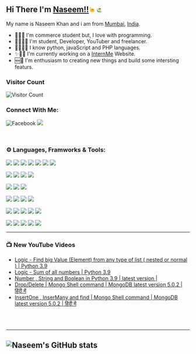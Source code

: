 ## Hi There I'm [Naseem!!](https://www.facebook.com/LetsProgramIt)<img src="./assets/tenor.gif" width="3%" > <img src="./assets/tenor1.gif" width="3%" >

<!-- ![img](https://devops.com/wp-content/uploads/2021/03/canstockphoto2660864.jpg) -->

<!-- <img src="https://devops.com/wp-content/uploads/2021/03/canstockphoto2660864.jpg" width="100%" height="40%"> -->

My name is Naseem Khan and i am from [Mumbai](https://www.google.com/maps/d/u/0/viewer?msa=0&ie=UTF8&t=h&vpsrc=6&ll=18.980328791460895%2C73.01254642410944&spn=11.50114%2C21.621094&z=12&source=embed&mid=1DfFcv3jAM8NAeioBjW_CHwtKL3A), [India](https://www.google.com/maps/d/u/0/viewer?msa=0&dg=feature&mid=1DBhwGb5W_2Vu5gPLMN_IsT7_thE&ll=23.543844826108998%2C84.22668450000002&z=5).
- 👩‍💻💵 I'm commerce student but, I love with programming.
- 👨‍🎓👩‍💻 I'm student, Developer, YouTuber and freelancer.
- 👩‍💻🐱‍🏍 I know python, javaScript and PHP languages.
- ✨👷‍♂️ I'm currently working on a [InternMe](https://www.linkedin.com/in/internme-startyourcareer/) Website.
- 🆕🗽 I'm enthusiasm to creating new things and build some intersting featurs.

### Visitor Count 
![Visitor Count](https://profile-counter.glitch.me/{naseemkhan7021}/count.svg)

### Connect With Me:
![Facebook](https://img.shields.io/badge/Social-Facebook.svg?style=flat&logo=Facebook&logoColor=white&color=61DAFB)
![](https://img.shields.io/youtube/channel/subscribers/UCaeD39ucT0rKFwV8VybdL2A?color=green&style=social)

<br/>

### ⚙ Languages, Framworks & Tools:
![](https://img.shields.io/badge/Code-Python-informational?style=flat&logo=python&color=yellow&logoColor=blue)
![](https://img.shields.io/badge/Code-javascript-informational?style=flat&logo=javascript&color=yellow&logoColor=yellow)
![](https://img.shields.io/badge/Code-php-informational?style=flat&logo=php&color=%23777BB4&logoColor=%23777BB4)
![](https://img.shields.io/badge/Code-HTML-informational?style=flat&logo=html5&logoColor=%23E34F26&color=%23E34F26)
![](https://img.shields.io/badge/Code-Node.Js-informational?style=flat&logo=node.js&color=%23217346)
![](https://img.shields.io/badge/Code-Express-informational?style=flat&logo=express&color=005571)
![](https://img.shields.io/badge/Code-React-informational?style=flat&logo=react&color=%2361DAFB)
<!-- ![](https://img.shields.io/badge/Code-Redux-informational?style=flat&logo=redux&color=%23593d88) -->
![](https://img.shields.io/badge/Code-Laravel-informational?style=flat&logo=laravel&color=red)
![](https://img.shields.io/badge/Code-Livewire-informational?style=flat&logo=livewire&logoColor=FF3366&color=FF3366)
![](https://img.shields.io/badge/Code-JSON-informational?style=flat&logo=JSON%20web%20tokens&logoColor=black&color=black)
![](https://img.shields.io/badge/Code-API-informational?style=flat&logo=fastapi&logoColor=005571&color=005571)

![](https://img.shields.io/badge/DB-SQL-informational?style=flat&logo=mysql&logoColor=green&color=green)
![](https://img.shields.io/badge/DB-sqlite-informational?style=flat&logo=sqlite&logoColor=%2307405e&color=%2307405e)
![](https://img.shields.io/badge/DB-MongoDB-informational?style=flat&logo=mongodb&logoColor=%234ea94b&color=%234ea94b)

![](https://img.shields.io/badge/Style-CSS-informational?style=flat&logo=css3&logoColor=%231572B6&color=%231572B6)
![](https://img.shields.io/badge/Style-Bootstrap-informational?style=flat&logo=bootstrap&logoColor=%23593d88&color=%23593d88)
![](https://img.shields.io/badge/Style-Jquery-informational?style=flat&logo=jquery&logoColor=%230769AD&color=%230769AD)
![](https://img.shields.io/badge/Style-TailwindCSS-informational?style=flat&logo=tailwind-css&logoColor=%2338B2AC&color=%2338B2AC)


![](https://img.shields.io/badge/Toole-npm-informational?style=flat&logo=npm&color=ff1709)
![](https://img.shields.io/badge/Toole-git-informational?style=flat&logo=git&logoColor=%23E34F26&color=%23E34F26)
![](https://img.shields.io/badge/Toole-github-informational?style=flat&logo=github&logoColor=black&color=black)
![](https://img.shields.io/badge/Toole-gitlab-informational?style=flat&logo=gitlab&6&color=%23E34F26)
![](https://img.shields.io/badge/Toole-bitbucket-informational?style=flat&logo=bitbucket&logoColor=%230047B3&color=%230047B3)

![](https://img.shields.io/badge/Host-firebase-informational?style=flat&logo=firebase&color=%23FF9900)
![](https://img.shields.io/badge/Host-digitalocean-informational?style=flat&logo=digitalocean&color=%230167ff)
![](https://img.shields.io/badge/Host-heroku-informational?style=flat&logo=heroku&logoColor=%23430098&color=%23430098)
![](https://img.shields.io/badge/Host-netlify-informational?style=flat&logo=netlify&color=00C7B7)
![](https://img.shields.io/badge/Host-vercel-informational?style=flat&logo=vercel&logoColor=black&color=black)





---

### 📺 New YouTube Videos
<!-- YOUTUBE:START -->
- [Logic - Find big Value &lpar;Element&rpar; from any type of list &lpar; nested or normal &rpar; | Python 3.9](https://www.youtube.com/watch?v=77gwF-Qt8HY)
- [Logic - Sum of all numbers | Python 3.9](https://www.youtube.com/watch?v=0GAHD1rAvWA)
- [Number , String and Boolean in Python 3.9 | latest version |](https://www.youtube.com/watch?v=-sHhbT2sSfg)
- [Drop/Delete | Mongo Shell command | MongoDB latest version 5.0.2 | हिंदी में](https://www.youtube.com/watch?v=Kp7Ky87ihAc)
- [InsertOne , InserMany and find | Mongo Shell command | MongoDB latest version 5.0.2 | हिंदी में](https://www.youtube.com/watch?v=11nHSW5x1o8)
<!-- YOUTUBE:END -->

<br/>
<br/>

---

![Naseem's GitHub stats](https://github-readme-stats.vercel.app/api?username=naseemkhan7021&count_private=true&show_icons=true&hide_border=true)
-


